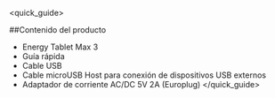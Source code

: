 <quick_guide> 

##Contenido del producto

* Energy Tablet Max 3
* Guía rápida
* Cable USB
* Cable microUSB Host para conexión de dispositivos USB externos
* Adaptador de corriente AC/DC 5V 2A (Europlug)
</quick_guide>
